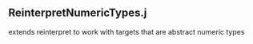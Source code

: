 ## ReinterpretNumericTypes.j
extends reinterpret to work with targets that are abstract numeric types 
